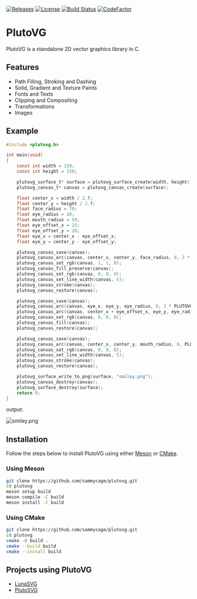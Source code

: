 [![Releases](https://img.shields.io/badge/Version-0.0.4-orange.svg)](https://github.com/sammycage/plutovg/releases)
[![License](https://img.shields.io/badge/License-MIT-blue.svg)](https://github.com/sammycage/plutovg/blob/main/LICENSE)
[![Build Status](https://github.com/sammycage/plutovg/actions/workflows/main.yml/badge.svg)](https://github.com/sammycage/plutovg/actions)
[![CodeFactor](https://www.codefactor.io/repository/github/sammycage/plutovg/badge)](https://www.codefactor.io/repository/github/sammycage/plutovg)

# PlutoVG
PlutoVG is a standalone 2D vector graphics library in C.

## Features
- Path Filling, Stroking and Dashing
- Soild, Gradient and Texture Paints
- Fonts and Texts
- Clipping and Compositing
- Transformations
- Images

## Example
```c
#include <plutovg.h>

int main(void)
{
    const int width = 150;
    const int height = 150;

    plutovg_surface_t* surface = plutovg_surface_create(width, height);
    plutovg_canvas_t* canvas = plutovg_canvas_create(surface);

    float center_x = width / 2.f;
    float center_y = height / 2.f;
    float face_radius = 70;
    float eye_radius = 10;
    float mouth_radius = 50;
    float eye_offset_x = 25;
    float eye_offset_y = 20;
    float eye_x = center_x - eye_offset_x;
    float eye_y = center_y - eye_offset_y;

    plutovg_canvas_save(canvas);
    plutovg_canvas_arc(canvas, center_x, center_y, face_radius, 0, 2 * PLUTOVG_PI, 0);
    plutovg_canvas_set_rgb(canvas, 1, 1, 0);
    plutovg_canvas_fill_preserve(canvas);
    plutovg_canvas_set_rgb(canvas, 0, 0, 0);
    plutovg_canvas_set_line_width(canvas, 5);
    plutovg_canvas_stroke(canvas);
    plutovg_canvas_restore(canvas);

    plutovg_canvas_save(canvas);
    plutovg_canvas_arc(canvas, eye_x, eye_y, eye_radius, 0, 2 * PLUTOVG_PI, 0);
    plutovg_canvas_arc(canvas, center_x + eye_offset_x, eye_y, eye_radius, 0, 2 * PLUTOVG_PI, 0);
    plutovg_canvas_set_rgb(canvas, 0, 0, 0);
    plutovg_canvas_fill(canvas);
    plutovg_canvas_restore(canvas);

    plutovg_canvas_save(canvas);
    plutovg_canvas_arc(canvas, center_x, center_y, mouth_radius, 0, PLUTOVG_PI, 0);
    plutovg_canvas_set_rgb(canvas, 0, 0, 0);
    plutovg_canvas_set_line_width(canvas, 5);
    plutovg_canvas_stroke(canvas);
    plutovg_canvas_restore(canvas);

    plutovg_surface_write_to_png(surface, "smiley.png");
    plutovg_canvas_destroy(canvas);
    plutovg_surface_destroy(surface);
    return 0;
}
```

output:

![smiley.png](smiley.png)

## Installation

Follow the steps below to install PlutoVG using either [Meson](https://mesonbuild.com/) or [CMake](https://cmake.org/).

### Using Meson

```bash
git clone https://github.com/sammycage/plutovg.git
cd plutovg
meson setup build
meson compile -C build
meson install -C build
```

### Using CMake

```bash
git clone https://github.com/sammycage/plutovg.git
cd plutovg
cmake -B build .
cmake --build build
cmake --install build
```

## Projects using PlutoVG
- [LunaSVG](https://github.com/sammycage/lunasvg)
- [PlutoSVG](https://github.com/sammycage/plutosvg)

